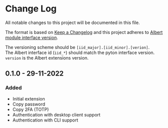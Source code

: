 # Change Log

All notable changes to this project will be documented in this file.

The format is based on [Keep a Changelog](http://keepachangelog.com/)
and this project adheres to [Albert module interface version](https://github.com/albertlauncher/plugins/blob/master/python/README.md#the-python-module-interface-specification).

The versioning scheme should be `[iid_major].[iid_minor].[verion]`.  
The Albert interface id (`iid_*`) should match the pyton interface version. `version` is the Albert extensions version.

## 0.1.0 - 29-11-2022

### Added
- Initial extension 
- Copy password
- Copy 2FA (TOTP)
- Authentication with desktop client support
- Authentication with CLI support